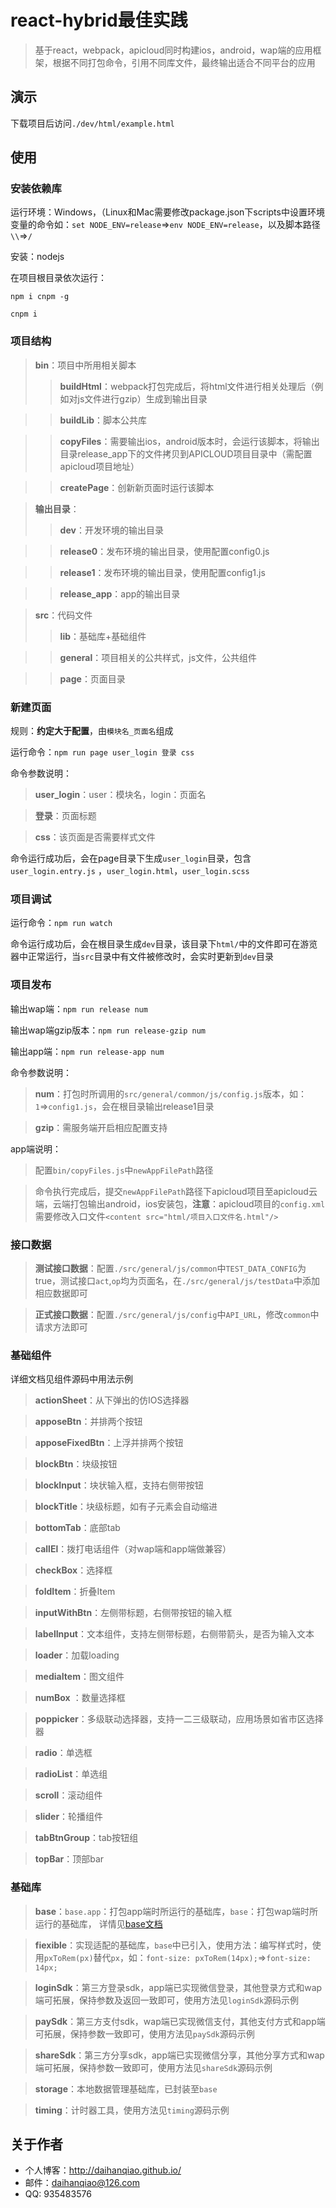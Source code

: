 # react-hybrid最佳实践
>基于react，webpack，apicloud同时构建ios，android，wap端的应用框架，根据不同打包命令，引用不同库文件，最终输出适合不同平台的应用

## 演示
下载项目后访问`./dev/html/example.html`

## 使用
### 安装依赖库
运行环境：Windows，（Linux和Mac需要修改package.json下scripts中设置环境变量的命令如：`set NODE_ENV=release`=>`env NODE_ENV=release`，以及脚本路径`\\`=>`/`

安装：nodejs

在项目根目录依次运行：

`npm i cnpm -g`

`cnpm i`

### 项目结构
>**bin**：项目中所用相关脚本
>>**buildHtml**：webpack打包完成后，将html文件进行相关处理后（例如对js文件进行gzip）生成到输出目录

>>**buildLib**：脚本公共库

>>**copyFiles**：需要输出ios，android版本时，会运行该脚本，将输出目录release_app下的文件拷贝到APICLOUD项目目录中（需配置apicloud项目地址）

>>**createPage**：创新新页面时运行该脚本

>**输出目录**：
>>**dev**：开发环境的输出目录

>>**release0**：发布环境的输出目录，使用配置config0.js

>>**release1**：发布环境的输出目录，使用配置config1.js

>>**release_app**：app的输出目录

>**src**：代码文件
>>**lib**：基础库+基础组件

>>**general**：项目相关的公共样式，js文件，公共组件

>>**page**：页面目录

### 新建页面
规则：**约定大于配置**，由`模块名_页面名`组成

运行命令：`npm run page user_login 登录 css`

命令参数说明：
> **user_login**：user：模块名，login：页面名

>  **登录**：页面标题

>   **css**：该页面是否需要样式文件

命令运行成功后，会在page目录下生成`user_login`目录，包含`user_login.entry.js` ，`user_login.html`，`user_login.scss`

### 项目调试
运行命令：`npm run watch`

命令运行成功后，会在根目录生成`dev`目录，该目录下`html/`中的文件即可在游览器中正常运行，当`src`目录中有文件被修改时，会实时更新到`dev`目录

### 项目发布
输出wap端：`npm run release num`

输出wap端gzip版本：`npm run release-gzip num`

输出app端：`npm run release-app num`

命令参数说明：
>**num**：打包时所调用的`src/general/common/js/config.js`版本，如：`1`=>`config1.js`，会在根目录输出release1目录

>**gzip**：需服务端开启相应配置支持

app端说明：
>配置`bin/copyFiles.js`中`newAppFilePath`路径

>命令执行完成后，提交`newAppFilePath`路径下apicloud项目至apicloud云端，云端打包输出android，ios安装包，**注意**：apicloud项目的`config.xml`需要修改入口文件`<content src="html/项目入口文件名.html"/>`


### 接口数据
> **测试接口数据**：配置`./src/general/js/common`中`TEST_DATA_CONFIG`为true，测试接口`act`,`op`均为页面名，在`./src/general/js/testData`中添加相应数据即可

> **正式接口数据**：配置`./src/general/js/config`中`API_URL`，修改`common`中请求方法即可


### 基础组件
详细文档见组件源码中用法示例

> **actionSheet**：从下弹出的仿IOS选择器

> **apposeBtn**：并排两个按钮

> **apposeFixedBtn**：上浮并排两个按钮

> **blockBtn**：块级按钮

> **blockInput**：块状输入框，支持右侧带按钮

> **blockTitle**：块级标题，如有子元素会自动缩进

> **bottomTab**：底部tab

> **callEl**：拨打电话组件（对wap端和app端做兼容）

> **checkBox**：选择框

> **foldItem**：折叠Item

> **inputWithBtn**：左侧带标题，右侧带按钮的输入框

> **labelInput**：文本组件，支持左侧带标题，右侧带箭头，是否为输入文本

> **loader**：加载loading

> **mediaItem**：图文组件

> **numBox** ：数量选择框

> **poppicker**：多级联动选择器，支持一二三级联动，应用场景如省市区选择器

> **radio**：单选框

> **radioList**：单选组

> **scroll**：滚动组件

> **slider**：轮播组件

>**tabBtnGroup**：tab按钮组

> **topBar**：顶部bar

### 基础库
> **base**：`base.app`：打包app端时所运行的基础库，`base`：打包wap端时所运行的基础库， 详情见[base文档](./src/lib/base/README.md)

>**fiexible**：实现适配的基础库，`base`中已引入，使用方法：编写样式时，使用`pxToRem(px)`替代`px`，如：`font-size: pxToRem(14px);`=>`font-size: 14px;`

> **loginSdk**：第三方登录sdk，app端已实现微信登录，其他登录方式和wap端可拓展，保持参数及返回一致即可，使用方法见`loginSdk`源码示例

> **paySdk**：第三方支付sdk，wap端已实现微信支付，其他支付方式和app端可拓展，保持参数一致即可，使用方法见`paySdk`源码示例

> **shareSdk**：第三方分享sdk，app端已实现微信分享，其他分享方式和wap端可拓展，保持参数一致即可，使用方法见`shareSdk`源码示例

> **storage**：本地数据管理基础库，已封装至`base`

> **timing**：计时器工具，使用方法见`timing`源码示例

## 关于作者
* 个人博客：http://daihanqiao.github.io/
* 邮件：daihanqiao@126.com
* QQ: 935483576

